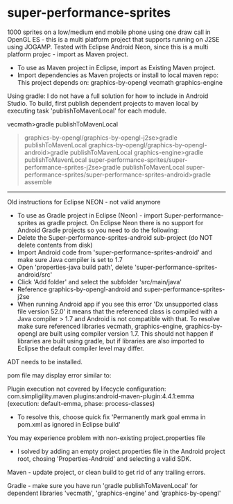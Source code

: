 # super-performance-sprites
1000 sprites on a low/medium end mobile phone using one draw call in OpenGL ES - this is a multi platform project that supports running on J2SE using JOGAMP.
Tested with Eclipse Android Neon, since this is a multi platform projec - import as Maven project.

- To use as Maven project in Eclipse, import as Existing Maven project.
- Import dependencies as Maven projects or install to local maven repo:
This project depends on:
graphics-by-opengl
vecmath
graphics-engine

Using gradle:
I do not have a full solution for how to include in Android Studio.
To build, first publish dependent projects to maven local by executing task 'publishToMavenLocal' for each module.

vecmath>gradle publishToMavenLocal
>graphics-by-opengl/graphics-by-opengl-j2se>gradle publishToMavenLocal
>graphics-by-opengl/graphics-by-opengl-android>gradle publishToMavenLocal
>graphics-engine>gradle publishToMavenLocal
>super-performance-sprites/super-performance-sprites-j2se>gradle publishToMavenLocal
>super-performance-sprites/super-performance-sprites-android>gradle assemble



----------------------------------------------------------------------------
Old instructions for Eclipse NEON - not valid anymore 
- To use as Gradle project in Eclipse (Neon) - import Super-performance-sprites as gradle project.
On Eclipse Neon there is no support for Android Gradle projects so you need to do the following:
- Delete the Super-performance-sprites-android sub-project (do NOT delete contents from disk)
- Import Android code from 'super-performance-sprites-android' and make sure Java compiler is set to 1.7
- Open 'properties-java build path', delete 'super-performance-sprites-android/src'
- Click 'Add folder' and select the subfolder 'src/main/java'
- Reference graphics-by-opengl-android and super-performance-sprites-j2se
- When running Android app if you see this error 'Dx unsupported class file version 52.0' it means that the referenced class is compiled with a Java compiler > 1.7 and Android is not compatible with that. 
To resolve make sure referenced libraries vecmath, graphics-engine, graphics-by-opengl are built using compiler version 1.7. This should not happen if libraries are built using gradle, but if libraries are also imported to Eclipse the default compiler level may differ.


ADT needs to be installed.

pom file may display error similar to:

Plugin execution not covered by lifecycle configuration: com.simpligility.maven.plugins:android-maven-plugin:4.4.1:emma (execution: default-emma, phase: process-classes)

- To resolve this, choose quick fix 'Permanently mark goal emma in pom.xml as ignored in Eclipse build'

You may experience problem with non-existing project.properties file 

- I solved by adding an empty project.properties file in the Android project root, chosing 'Properties-Android' and selecting a valid SDK.

Maven - update project, or clean build to get rid of any trailing errors.

Gradle - make sure you have run 'gradle publishToMavenLocal' for dependent libraries 'vecmath', 'graphics-engine' and 'graphics-by-opengl'










